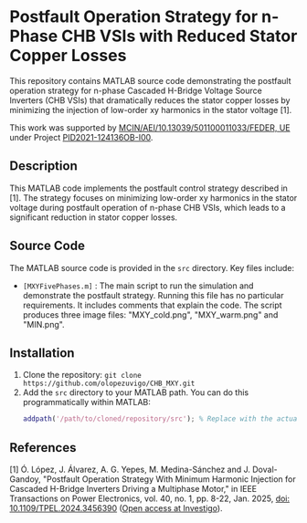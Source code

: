 # Postfault Operation Strategy for n-Phase CHB VSIs with Reduced Stator Copper Losses

This repository contains MATLAB source code demonstrating the postfault operation strategy for n-phase Cascaded H-Bridge Voltage Source Inverters (CHB VSIs) that dramatically reduces the stator copper losses by minimizing the injection of low-order xy harmonics in the stator voltage [1].

This work was supported by [MCIN/AEI/10.13039/501100011033/FEDER, UE](https://www.aei.gob.es/en) under Project [PID2021-124136OB-I00](http://olopez.webs.uvigo.es/pgc2021.html).

## Description

This MATLAB code implements the postfault control strategy described in [1].  The strategy focuses on minimizing low-order xy harmonics in the stator voltage during postfault operation of n-phase CHB VSIs, which leads to a significant reduction in stator copper losses.

## Source Code

The MATLAB source code is provided in the `src` directory.  Key files include:

* `[MXYFivePhases.m]` : The main script to run the simulation and demonstrate the postfault strategy. Running this file has no particular requirements. It includes comments that explain the code. The script produces three image files: "MXY_cold.png", "MXY_warm.png" and "MIN.png". 

## Installation

1. Clone the repository: `git clone https://github.com/olopezuvigo/CHB_MXY.git`
2. Add the `src` directory to your MATLAB path. You can do this programmatically within MATLAB:
   ```matlab
   addpath('/path/to/cloned/repository/src'); % Replace with the actual path

## References
[1] Ó. López, J. Álvarez, A. G. Yepes, M. Medina-Sánchez and J. Doval-Gandoy, "Postfault Operation Strategy With Minimum Harmonic Injection for Cascaded H-Bridge Inverters Driving a Multiphase Motor," in IEEE Transactions on Power Electronics, vol. 40, no. 1, pp. 8-22, Jan. 2025, [doi: 10.1109/TPEL.2024.3456390](https://doi.org/10.1109/TPEL.2024.3456390) ([Open access at Investigo](http://hdl.handle.net/11093/7947)).
